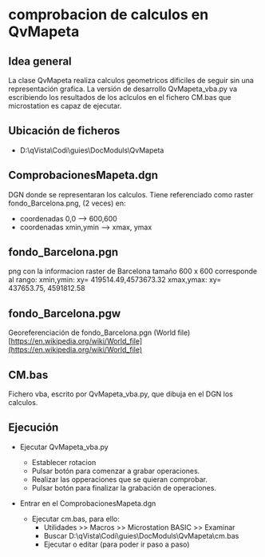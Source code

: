 ﻿# comprobacion de calculos en QvMapeta

## Idea general
La clase QvMapeta realiza calculos geometricos dificiles de seguir sin una representación grafica. La versión de desarrollo QvMapeta_vba.py va escribiendo los resultados de los aclculos en el fichero CM.bas que microstation es capaz de ejecutar.


## Ubicación de ficheros
 - D:\qVista\Codi\guies\DocModuls\QvMapeta

## ComprobacionesMapeta.dgn
DGN donde se representaran los calculos.
Tiene referenciado como raster fondo_Barcelona.png, (2 veces) en: 
 - coordenadas 0,0   --> 600,600
 - coordenadas xmin,ymin  --> xmax, ymax

## fondo_Barcelona.pgn
png con la informacion raster de Barcelona
tamaño 600 x 600
corresponde al rango:
xmin,ymin:   xy= 419514.49,4573673.32
xmax,ymax: xy= 437653.75, 4591812.58

## fondo_Barcelona.pgw
Georeferenciación de fondo_Barcelona.pgn (World file)
[https://en.wikipedia.org/wiki/World_file](https://en.wikipedia.org/wiki/World_file)

## CM.bas
Fichero vba, escrito por QvMapeta_vba.py, que dibuja en el DGN los calculos.

## Ejecución

 - Ejecutar QvMapeta_vba.py
	 - Establecer rotacion
	 - Pulsar botón para comenzar a grabar operaciones.
	 - Realizar las opperaciones que se quieran comprobar.
	 - Pulsar botón para finalizar la grabación de operaciones.
	
- Entrar en el ComprobacionesMapeta.dgn
	- Ejecutar cm.bas, para ello:
		- Utilidades >> Macros >>  Microstation BASIC >> Examinar
		- Buscar D:\qVista\Codi\guies\DocModuls\QvMapeta\cm.bas
		- Ejecutar o editar (para poder ir paso a paso)